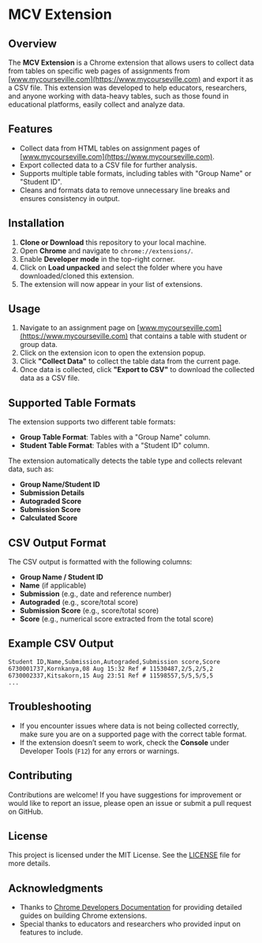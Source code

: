 # MCV Extension

## Overview

The **MCV Extension** is a Chrome extension that allows users to collect data from tables on specific web pages of assignments from [www.mycourseville.com](https://www.mycourseville.com) and export it as a CSV file. This extension was developed to help educators, researchers, and anyone working with data-heavy tables, such as those found in educational platforms, easily collect and analyze data.

## Features

- Collect data from HTML tables on assignment pages of [www.mycourseville.com](https://www.mycourseville.com).
- Export collected data to a CSV file for further analysis.
- Supports multiple table formats, including tables with "Group Name" or "Student ID".
- Cleans and formats data to remove unnecessary line breaks and ensures consistency in output.

## Installation

1. **Clone or Download** this repository to your local machine.
2. Open **Chrome** and navigate to `chrome://extensions/`.
3. Enable **Developer mode** in the top-right corner.
4. Click on **Load unpacked** and select the folder where you have downloaded/cloned this extension.
5. The extension will now appear in your list of extensions.

## Usage

1. Navigate to an assignment page on [www.mycourseville.com](https://www.mycourseville.com) that contains a table with student or group data.
2. Click on the extension icon to open the extension popup.
3. Click **"Collect Data"** to collect the table data from the current page.
4. Once data is collected, click **"Export to CSV"** to download the collected data as a CSV file.

## Supported Table Formats

The extension supports two different table formats:

- **Group Table Format**: Tables with a "Group Name" column.
- **Student Table Format**: Tables with a "Student ID" column.

The extension automatically detects the table type and collects relevant data, such as:

- **Group Name/Student ID**
- **Submission Details**
- **Autograded Score**
- **Submission Score**
- **Calculated Score**

## CSV Output Format

The CSV output is formatted with the following columns:

- **Group Name / Student ID**
- **Name** (if applicable)
- **Submission** (e.g., date and reference number)
- **Autograded** (e.g., score/total score)
- **Submission Score** (e.g., score/total score)
- **Score** (e.g., numerical score extracted from the total score)

## Example CSV Output

```
Student ID,Name,Submission,Autograded,Submission score,Score
6730001737,Kornkanya,08 Aug 15:32 Ref # 11530487,2/5,2/5,2
6730002337,Kitsakorn,15 Aug 23:51 Ref # 11598557,5/5,5/5,5
...
```

## Troubleshooting

- If you encounter issues where data is not being collected correctly, make sure you are on a supported page with the correct table format.
- If the extension doesn’t seem to work, check the **Console** under Developer Tools (`F12`) for any errors or warnings.

## Contributing

Contributions are welcome! If you have suggestions for improvement or would like to report an issue, please open an issue or submit a pull request on GitHub.

## License

This project is licensed under the MIT License. See the [LICENSE](LICENSE) file for more details.

## Acknowledgments

- Thanks to [Chrome Developers Documentation](https://developer.chrome.com/docs/extensions/) for providing detailed guides on building Chrome extensions.
- Special thanks to educators and researchers who provided input on features to include.
